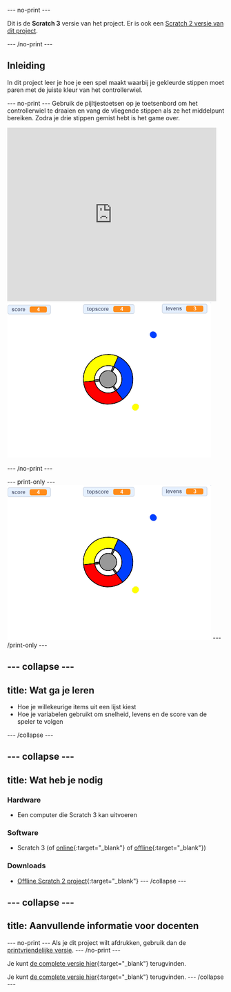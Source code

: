 --- no-print ---

Dit is de **Scratch 3** versie van het project. Er is ook een [Scratch 2 versie van dit project](https://projects.raspberrypi.org/nl-NL/projects/catch-the-dots-scratch2).

--- /no-print ---

## Inleiding

In dit project leer je hoe je een spel maakt waarbij je gekleurde stippen moet paren met de juiste kleur van het controllerwiel.

--- no-print --- Gebruik de pijltjestoetsen op je toetsenbord om het controllerwiel te draaien en vang de vliegende stippen als ze het middelpunt bereiken. Zodra je drie stippen gemist hebt is het game over.

<div class="scratch-preview">
  <iframe allowtransparency="true" width="485" height="402" src="https://scratch.mit.edu/projects/embed/252923761/?autostart=false" frameborder="0" scrolling="no"></iframe>
  <img src="images/dots-final.png">
</div>

--- /no-print ---

--- print-only --- ![Dots screenshot](images/dots-final.png) --- /print-only ---

--- collapse ---
---
title: Wat ga je leren
---

+ Hoe je willekeurige items uit een lijst kiest
+ Hoe je variabelen gebruikt om snelheid, levens en de score van de speler te volgen

--- /collapse ---

--- collapse ---
---
title: Wat heb je nodig
---

### Hardware

+ Een computer die Scratch 3 kan uitvoeren

### Software

+ Scratch 3 (of [online](http://rpf.io/scratchon){:target="_blank"} of [offline](http://rpf.io/scratchoff){:target="_blank"})

### Downloads

+ [Offline Scratch 2 project](http://rpf.io/p/nl-NL/catch-the-dots-go){:target="_blank"} --- /collapse ---

--- collapse ---
---
title: Aanvullende informatie voor docenten
---

--- no-print --- Als je dit project wilt afdrukken, gebruik dan de [printvriendelijke versie](https://projects.raspberrypi.org/nl-NL/projects/catch-the-dots/print). --- /no-print ---

Je kunt [de complete versie hier](http://rpf.io/p/nl-NL/catch-the-dots-get){:target="_blank"} terugvinden.

Je kunt [de complete versie hier](https://scratch.mit.edu/projects/252923761/#editor){:target="_blank"} terugvinden. --- /collapse ---
